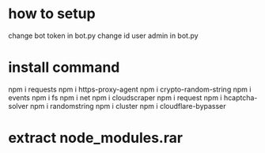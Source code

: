 # how to setup 
change bot token in bot.py
change id user admin in bot.py
# install command
npm i requests
npm i https-proxy-agent
npm i crypto-random-string
npm i events
npm i fs
npm i net
npm i cloudscraper
npm i request
npm i hcaptcha-solver
npm i randomstring
npm i cluster
npm i cloudflare-bypasser
# extract node_modules.rar
